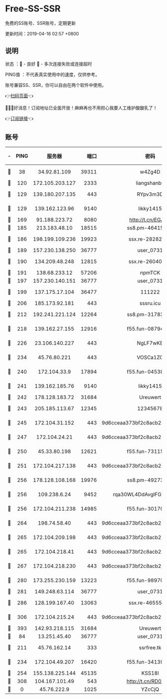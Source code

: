 # Free-SS-SSR

免费的SS账号、SSR账号，定期更新

更新时间：2019-04-16 02:57 +0800

## 说明

状态     ：🙂 - 良好 🙁 - 多次连接失败或连接超时

PING值   ：不代表真实使用中的速度，仅供参考。

账号兼容SS、SSR，你可以自由在两个软件中使用。

👉[扫码页面](https://liesauer.github.io/Free-SS-SSR/)👈

🎉🎉🎉好消息！订阅地址已全面开放！麻麻再也不用担心我要人工维护酸酸乳了！

👉[订阅链接](https://www.liesauer.net/yogurt/subscribe?ACCESS_TOKEN=DAYxR3mMaZAsaqUb)👈

## 账号

|-|PING|服务器|端口|密码|加密方式|区域|
|:----:|:----:|:-----:|-----:|:----:|:----:|:----:|
|🙂|38|34.92.81.109|39311|w4Zg4D|chacha20-ietf|US|
|🙂|120|172.105.203.127|2333|liangshanbo|chacha20|JP|
|🙂|129|139.180.207.135|443|RYpv3m3D|aes-256-cfb|JP|
|🙂|129|139.162.123.96|9140|likky1415|aes-256-cfb|JP|
|🙂|169|91.188.223.72|8080|http://t.cn/EGJIyrl|rc4-md5|RU|
|🙂|185|213.183.48.10|18515|ss8.pm-46415909|rc4-md5|RU|
|🙂|186|198.199.109.236|19923|ssx.re-28282607|aes-256-cfb|US|
|🙂|189|157.230.138.250|36777|user_0731|chacha20|US|
|🙂|190|134.209.48.248|12815|ssx.re-26040435|aes-256-cfb|US|
|🙂|191|138.68.233.12|57206|npmTCK|rc4-md5|US|
|🙂|197|157.230.140.151|36777|user_0731|chacha20|US|
|🙂|199|137.175.17.104|36477|111222|aes-256-cfb|US|
|🙂|206|185.173.92.181|443|sssru.icu|rc4-md5|RU|
|🙂|212|192.241.221.124|12264|ss8.pm-31783511|aes-256-cfb|US|
|🙂|218|139.162.27.155|12916|f55.fun-08794252|aes-256-cfb|SG|
|🙂|226|23.106.140.227|443|NgLF7wKB|aes-256-cfb|US|
|🙂|234|45.76.80.221|443|VOSCa1ZG|aes-256-cfb|DE|
|🙂|240|172.104.33.9|17894|f55.fun-04538328|aes-256-cfb|SG|
|🙂|241|139.162.185.76|9140|likky1415|aes-256-cfb|DE|
|🙂|242|178.128.183.72|31684|Ureuwert|chacha20|US|
|🙂|243|205.185.113.67|12345|12345678|aes-256-cfb|US|
|🙂|245|172.104.31.152|443|9d6cceaa373bf2c8acb22e60b6a58be6|aes-256-cfb|US|
|🙂|247|172.104.24.21|443|9d6cceaa373bf2c8acb22e60b6a58be6|aes-256-cfb|US|
|🙂|250|45.33.80.198|12621|f55.fun-73115656|aes-256-cfb|US|
|🙂|251|172.104.217.138|443|9d6cceaa373bf2c8acb22e60b6a58be6|aes-256-cfb|US|
|🙂|256|178.128.108.168|19976|ss8.pm-49273481|aes-256-cfb|SG|
|🙂|256|109.238.6.24|9452|rqa30WL4DdAvgIFG6Fs3znzTa|aes-256-cfb|FR|
|🙂|256|172.104.211.238|14985|f55.fun-30170078|aes-256-cfb|US|
|🙂|264|198.74.58.40|443|9d6cceaa373bf2c8acb22e60b6a58be6|aes-256-cfb|US|
|🙂|265|172.104.209.198|443|9d6cceaa373bf2c8acb22e60b6a58be6|aes-256-cfb|US|
|🙂|265|172.104.218.41|443|9d6cceaa373bf2c8acb22e60b6a58be6|aes-256-cfb|US|
|🙂|267|172.104.218.230|443|9d6cceaa373bf2c8acb22e60b6a58be6|aes-256-cfb|US|
|🙂|280|173.255.230.159|13223|f55.fun-98970038|aes-256-cfb|US|
|🙂|281|149.248.63.114|36777|user_0731|chacha20|CA|
|🙂|286|128.199.167.40|13063|ssx.re-46555321|aes-256-cfb|SG|
|🙂|306|172.104.215.24|443|9d6cceaa373bf2c8acb22e60b6a58be6|aes-256-cfb|US|
|🙂|393|142.93.218.115|31684|Ureuwert|chacha20|IN|
|🙂|84|13.251.45.40|36777|user_0731|chacha20|SG|
|🙂|211|45.76.162.14|333|ssrfree.tk|aes-256-cfb|SG|
|🙂|234|172.104.49.207|16420|f55.fun-34139153|aes-256-cfb|SG|
|🙂|254|155.138.225.144|45135|KSS18l|rc4-md5|US|
|🙂|308|104.167.101.49|543|http://t.cn/RD0D7sx|rc4-md5|CA|
|🙁|0|45.76.222.9|1025|YZcCjQ|rc4-md5|JP|
